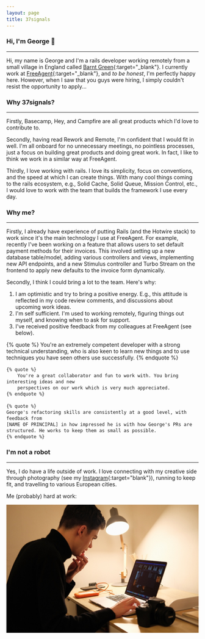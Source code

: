 ```yaml
---
layout: page
title: 37signals
---
```


### Hi, I'm George 👋
---

Hi, my name is George and I'm a rails developer working remotely from a small village in England called 
[Barnt Green](https://en.wikipedia.org/wiki/Barnt_Green){:target="\_blank"}. I currently work at 
[FreeAgent](https://www.freeagent.com/){:target="\_blank"}, and _to be honest_, I'm perfectly happy here. However,
when I saw that you guys were hiring, I simply couldn't resist the opportunity to apply...



### Why 37signals?
---

Firstly, Basecamp, Hey, and Campfire are all great products which I'd love to
contribute to.

Secondly, having read Rework and Remote, I'm confident that I would fit in well. I'm all
onboard for no unnecessary meetings, no pointless processes, just a focus on building great
products and doing great work. In fact, I like to think we work in a similar way at FreeAgent.

Thirdly, I love working with rails. I love its simplicity, focus on
conventions, and the speed at which I can create things. With many cool things coming to the rails
ecosystem, e.g., Solid Cache, Solid Queue, Mission Control, etc., I would love to work with the
team that builds the framework I use every day.

### Why me?
---

Firstly, I already have experience of putting Rails (and the Hotwire stack) to work since it's the main technology
I use at FreeAgent. For example, recently I've been working on a feature that
allows users to set default payment methods for their invoices. This involved
setting up a new database table/model, adding various controllers and views, implementing new API endpoints,
and a new Stimulus controller and Turbo Stream on the frontend to apply new defaults to the invoice form dynamically.

Secondly, I think I could bring a lot to the team. Here's why:

1. I am optimistic and try to bring a positive energy. E.g., this
    attitude is reflected in my code review comments, and discussions about
    upcoming work ideas.
2. I'm self sufficient. I'm used to working remotely, figuring things out myself, and knowing when to ask for support.
3. I've received positive feedback from my colleagues at FreeAgent (see below).

<div class="card mb-3">
  <div class="card-body">
    {% quote %}
      You're an extremely competent developer with a strong technical understanding, 
      who is also keen to learn new things and to use techniques you have seen others use successfully.
    {% endquote %}

    {% quote %}
        You're a great collaborator and fun to work with. You bring interesting ideas and new
        perspectives on our work which is very much appreciated.
    {% endquote %}

    {% quote %}
    George's refactoring skills are consistently at a good level, with feedback from 
    [NAME OF PRINCIPAL] in how impressed he is with how George's PRs are structured. He works to keep them as small as possible.
    {% endquote %}
  </div>
</div>

### I'm not a robot
---

Yes, I do have a life outside of work. I love connecting with my creative side
through photography (see my [Instagram](https://www.instagram.com/georgestephenbaker/){:target="blank"}),
running to keep fit, and travelling to
various European cities.

Me (probably) hard at work:

<img src="/assets/img/at-work.jpeg" alt="George at work" class="img-fluid rounded-3">
